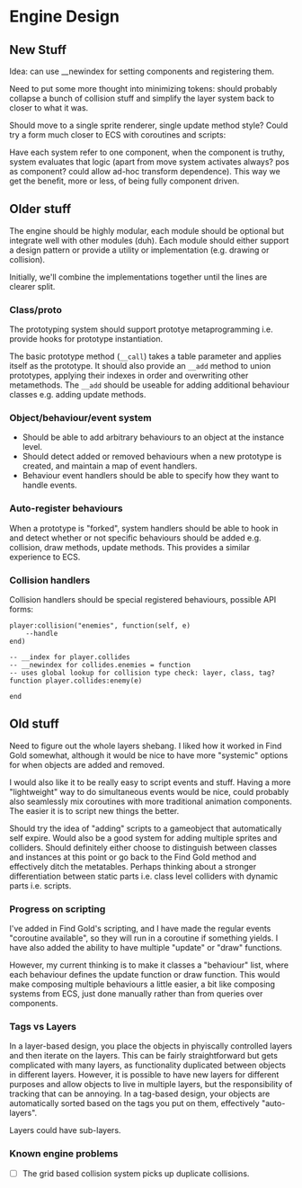 # Engine Design

## New Stuff

Idea: can use __newindex for setting components and registering them.

Need to put some more thought into minimizing tokens: should probably collapse a bunch of collision stuff and simplify the layer system back to closer to what it was.

Should move to a single sprite renderer, single update method style? Could try a form much closer to ECS with coroutines and scripts:

Have each system refer to one component, when the component is truthy, system evaluates that logic (apart from move system activates always? pos as component? could allow ad-hoc transform dependence). This way we get the benefit, more or less, of being fully component driven.

## Older stuff

The engine should be highly modular, each module should be optional but integrate well with other modules (duh). Each module should either support a design pattern or provide a utility or implementation (e.g. drawing or collision).

Initially, we'll combine the implementations together until the lines are clearer split.

### Class/proto

The prototyping system should support prototye metaprogramming i.e. provide hooks for prototype instantiation.

The basic prototype method (`__call`) takes a table parameter and applies itself as the prototype. It should also provide an `__add` method to union prototypes, applying their indexes in order and overwriting other metamethods. The `__add` should be useable for adding additional behaviour classes e.g. adding update methods.

### Object/behaviour/event system

* Should be able to add arbitrary behaviours to an object at the instance level.
* Should detect added or removed behaviours when a new prototype is created, and maintain a map of event handlers.
* Behaviour event handlers should be able to specify how they want to handle events.

### Auto-register behaviours

When a prototype is "forked", system handlers should be able to hook in and detect whether or not specific behaviours should be added e.g. collision, draw methods, update methods. This provides a similar experience to ECS.

### Collision handlers

Collision handlers should be special registered behaviours, possible API forms:

```
player:collision("enemies", function(self, e)
    --handle
end)

-- __index for player.collides
-- __newindex for collides.enemies = function
-- uses global lookup for collision type check: layer, class, tag?
function player.collides:enemy(e)

end
```

## Old stuff

Need to figure out the whole layers shebang. I liked how it worked in Find Gold somewhat, although it would be nice to have more "systemic" options for when objects are added and removed.

I would also like it to be really easy to script events and stuff. Having a more "lightweight" way to do simultaneous events would be nice, could probably also seamlessly mix coroutines with more traditional animation components. The easier it is to script new things the better.

Should try the idea of "adding" scripts to a gameobject that automatically self expire. Would also be a good system for adding multiple sprites and colliders. Should definitely either choose to distinguish between classes and instances at this point or go back to the Find Gold method and effectively ditch the metatables. Perhaps thinking about a stronger differentiation between static parts i.e. class level colliders with dynamic parts i.e. scripts.

### Progress on scripting

I've added in Find Gold's scripting, and I have made the regular events "coroutine available", so they will run in a coroutine if something yields. I have also added the ability to have multiple "update" or "draw" functions.

However, my current thinking is to make it classes a "behaviour" list, where each behaviour defines the update function or draw function. This would make composing multiple behaviours a little easier, a bit like composing systems from ECS, just done manually rather than from queries over components.

### Tags vs Layers
In a layer-based design, you place the objects in phyiscally controlled layers and then iterate on the layers. This can be fairly straightforward but gets complicated with many layers, as functionality duplicated between objects in different layers. However, it is possible to have new layers for different purposes and allow objects to live in multiple layers, but the responsibility of tracking that can be annoying. In a tag-based design, your objects are automatically sorted based on the tags you put on them, effectively "auto-layers".

Layers could have sub-layers.

### Known engine problems

- [ ] The grid based collision system picks up duplicate collisions.
